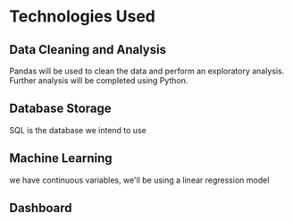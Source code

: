 # Technologies Used
## Data Cleaning and Analysis
Pandas will be used to clean the data and perform an exploratory analysis. Further analysis will be completed using Python.

## Database Storage
SQL is the database we intend to use

## Machine Learning
we have continuous variables, we'll be using a linear regression model

## Dashboard

